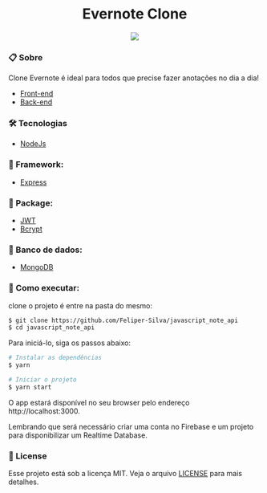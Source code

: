 <h1 align="center">Evernote Clone</h1>

<h4 align="center"><img src="https://user-images.githubusercontent.com/84206933/153737887-4ca83389-5834-4b06-818d-d857dc25d290.png"/></h4>



### 📋 Sobre
Clone Evernote é ideal para todos que precise fazer anotações no dia a dia!

- [Front-end](https://github.com/Feliper-Silva/client_evernote_clone)
- [Back-end](https://github.com/Feliper-Silva/javascript_note_api)

### 🛠️ Tecnologias

- [NodeJs](https://nodejs.org/)

### 🔨 Framework:

- [Express](https://expressjs.com/)

### 📂 Package:
- [JWT](https://www.npmjs.com/package/jsonwebtoken)
- [Bcrypt](https://www.npmjs.com/package/bcrypt)

### 🏦 Banco de dados:
- [MongoDB](https://www.mongodb.com/)


###  🚀 Como executar:
clone o projeto é entre na pasta do mesmo:
```bash
$ git clone https://github.com/Feliper-Silva/javascript_note_api
$ cd javascript_note_api
```
Para iniciá-lo, siga os passos abaixo:
```bash
# Instalar as dependências
$ yarn

# Iniciar o projeto
$ yarn start
```
O app estará disponível no seu browser pelo endereço http://localhost:3000.

Lembrando que será necessário criar uma conta no Firebase e um projeto para disponibilizar um Realtime Database.

### 📝 License
Esse projeto está sob a licença MIT. Veja o arquivo [LICENSE](https://github.com/Feliper-Silva/javascript_note_api/blob/main/LICENSE.md) para mais detalhes.
